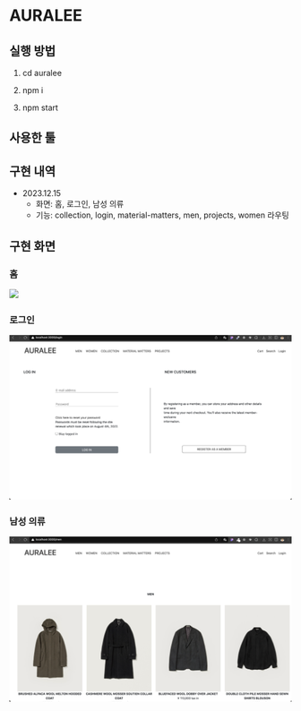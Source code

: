# AURALEE

## 실행 방법

1. cd auralee

2. npm i

3. npm start

## 사용한 툴

## 구현 내역

- 2023.12.15
  - 화면: 홈, 로그인, 남성 의류
  - 기능: collection, login, material-matters, men, projects, women 라우팅

## 구현 화면

### 홈

<img src="./home.png"/>

### 로그인

<img src="./login.png"/>

### 남성 의류

<img src="./men-category.png"/>
